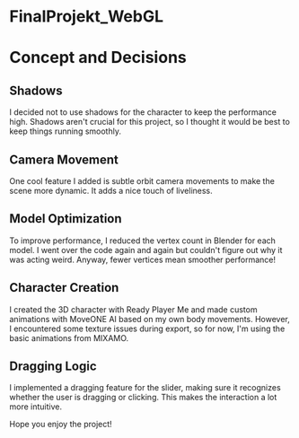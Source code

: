 # FinalProjekt_WebGL
# Concept and Decisions
## Shadows
I decided not to use shadows for the character to keep the performance high. Shadows aren't crucial for this project, so I thought it would be best to keep things running smoothly.

## Camera Movement
One cool feature I added is subtle orbit camera movements to make the scene more dynamic. It adds a nice touch of liveliness.

## Model Optimization
To improve performance, I reduced the vertex count in Blender for each model. I went over the code again and again but couldn't figure out why it was acting weird. Anyway, fewer vertices mean smoother performance!

## Character Creation
I created the 3D character with Ready Player Me and made custom animations with MoveONE AI based on my own body movements. However, I encountered some texture issues during export, so for now, I'm using the basic animations from MIXAMO.

## Dragging Logic
I implemented a dragging feature for the slider, making sure it recognizes whether the user is dragging or clicking. This makes the interaction a lot more intuitive.

Hope you enjoy the project!
